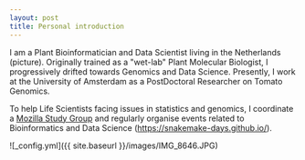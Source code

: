 ```yaml
---
layout: post
title: Personal introduction
---
```


I am a Plant Bioinformatician and Data Scientist living in the Netherlands (picture). Originally trained as a "wet-lab" Plant Molecular Biologist, I progressively drifted towards Genomics and Data Science. Presently, I work at the University of Amsterdam as a PostDoctoral Researcher on Tomato Genomics. 

To help Life Scientists facing issues in statistics and genomics, I coordinate a [Mozilla Study Group](https://scienceparkstudygroup.github.io/studyGroup/) and regularly organise events related to Bioinformatics and Data Science (https://snakemake-days.github.io/).

![_config.yml]({{ site.baseurl }}/images/IMG_8646.JPG)
